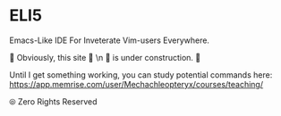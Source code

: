 # ELI5
Emacs-Like IDE For Inveterate Vim-users Everywhere.

 
🚧 Obviously, this site   🚧 \n
🚧 is under construction. 🚧

Until I get something working, you can study potential commands here:
https://app.memrise.com/user/Mechachleopteryx/courses/teaching/


⦾ Zero Rights Reserved
